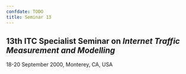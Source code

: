 ```yaml
---
confdate: TODO
title: Seminar 13
---
```


## **13th ITC Specialist Seminar on _Internet Traffic Measurement and Modelling_**

18-20 September 2000, Monterey, CA, USA
